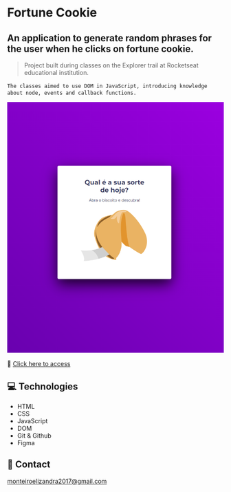 # Fortune Cookie
## An application to generate random phrases for the user when he clicks on fortune cookie.

> Project built during classes on the Explorer trail at Rocketseat educational institution.
    
    The classes aimed to use DOM in JavaScript, introducing knowledge about node, events and callback functions.


![preview](./.github/preview.png)

🔗 [Click here to access](https://github.com/ElizandraMonteiro/BiscoitodaSorte.git)
## 💻 Technologies
- HTML
- CSS
- JavaScript
- DOM
- Git & Github
- Figma
## 📧 Contact
monteiroelizandra2017@gmail.com